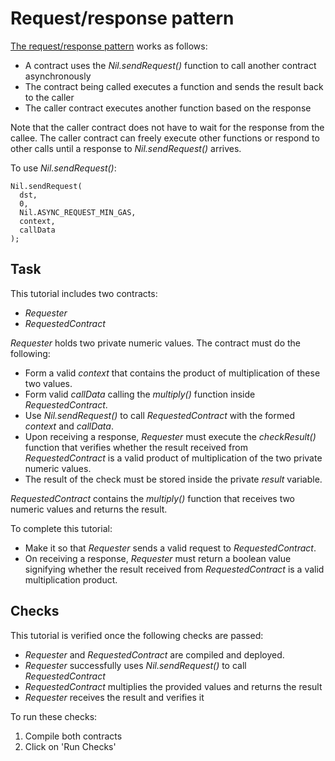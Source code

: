 # Request/response pattern

[The request/response pattern](https://docs.nil.foundation/nil/smart-contracts/handling-async-execution#examples) works as follows:

* A contract uses the *Nil.sendRequest()* function to call another contract asynchronously
* The contract being called executes a function and sends the result back to the caller
* The caller contract executes another function based on the response

Note that the caller contract does not have to wait for the response from the callee. The caller contract can freely execute other functions or respond to other calls until a response to *Nil.sendRequest()* arrives.

To use *Nil.sendRequest()*:

```solidity
Nil.sendRequest(
  dst,
  0,
  Nil.ASYNC_REQUEST_MIN_GAS,
  context,
  callData
);
```

## Task

This tutorial includes two contracts:

* *Requester*
* *RequestedContract*

*Requester* holds two private numeric values. The contract must do the following:

* Form a valid *context* that contains the product of multiplication of these two values.
* Form valid *callData* calling the *multiply()* function inside *RequestedContract*.
* Use *Nil.sendRequest()* to call *RequestedContract* with the formed *context* and *callData*.
* Upon receiving a response, *Requester* must execute the *checkResult()* function that verifies whether the result received from *RequestedContract* is a valid product of multiplication of the two private numeric values.
* The result of the check must be stored inside the private *result* variable.

*RequestedContract* contains the *multiply()* function that receives two numeric values and returns the result.

To complete this tutorial:

* Make it so that *Requester* sends a valid request to *RequestedContract*.
* On receiving a response, *Requester* must return a boolean value signifying whether the result received from *RequestedContract* is a valid multiplication product.

## Checks

This tutorial is verified once the following checks are passed:

* *Requester* and *RequestedContract* are compiled and deployed.
* *Requester* successfully uses *Nil.sendRequest()* to call *RequestedContract*
* *RequestedContract* multiplies the provided values and returns the result
* *Requester* receives the result and verifies it

To run these checks:

1. Compile both contracts
2. Click on 'Run Checks'